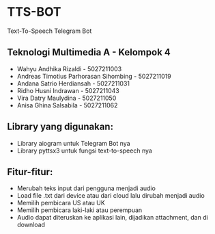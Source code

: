 # TTS-BOT
Text-To-Speech Telegram Bot


## Teknologi Multimedia A - Kelompok 4
- Wahyu Andhika Rizaldi - 5027211003
- Andreas Timotius Parhorasan Sihombing - 5027211019
- Andana Satrio Herdiansah - 5027211031
- Ridho Husni Indrawan - 5027211043
- Vira Datry Maulydina - 5027211050
- Anisa Ghina Salsabila - 5027211062

## Library yang digunakan:
- Library aiogram untuk Telegram Bot nya
- Library pyttsx3 untuk fungsi text-to-speech nya

## Fitur-fitur:
- Merubah teks input dari pengguna menjadi audio
- Load file .txt dari device atau dari cloud lalu dirubah menjadi audio
- Memilih pembicara US atau UK
- Memilih pembicara laki-laki atau perempuan
- Audio dapat diteruskan ke aplikasi lain, dijadikan attachment, dan di download
